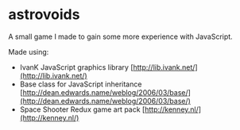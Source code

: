 astrovoids
==========

A small game I made to gain some more experience with JavaScript.

Made using:
- IvanK JavaScript graphics library [http://lib.ivank.net/](http://lib.ivank.net/)
- Base class for JavaScript inheritance [http://dean.edwards.name/weblog/2006/03/base/](http://dean.edwards.name/weblog/2006/03/base/)
- Space Shooter Redux game art pack [http://kenney.nl/](http://kenney.nl/)
